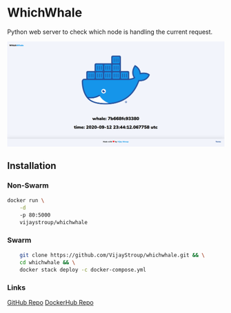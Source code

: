 # WhichWhale
Python web server to check which node is handling the current request.

<p align="center">
    <img src="demo.png" alt="demo" width="650" />
</p>


## Installation
### Non-Swarm
```bash
docker run \
    -d
    -p 80:5000
    vijaystroup/whichwhale
```
### Swarm
```bash
    git clone https://github.com/VijayStroup/whichwhale.git && \
    cd whichwhale && \
    docker stack deploy -c docker-compose.yml
```

### Links
[GitHub Repo](https://github.com/VijayStroup/whichwhale)
[DockerHub Repo](https://hub.docker.com/r/vijaystroup/whichwhale)
